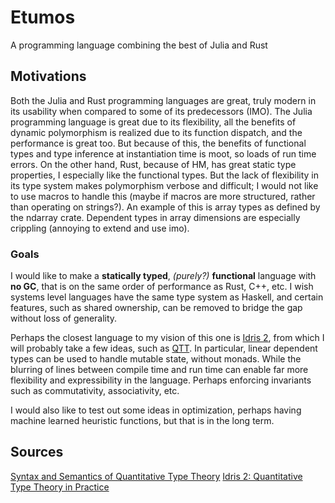 # Etumos
A programming language combining the best of Julia and Rust

## Motivations
Both the Julia and Rust programming languages are great, truly modern in its usability when compared to some of its predecessors (IMO). The Julia programming language is great due to its flexibility, all the benefits of dynamic polymorphism is realized due to its function dispatch, and the performance is great too. But because of this, the benefits of functional types and type inference at instantiation time is moot, so loads of run time errors. On the other hand, Rust, because of HM, has great static type properties, I especially like the functional types. But the lack of flexibility in its type system makes polymorphism verbose and difficult; I would not like to use macros to handle this (maybe if macros are more structured, rather than operating on strings?). An example of this is array types as defined by the ndarray crate. Dependent types in array dimensions are especially crippling (annoying to extend and use imo). 

### Goals
I would like to make a **statically typed**, *(purely?)* **functional** language with **no GC**, that is on the same order of performance as Rust, C++, etc. I wish systems level languages have the same type system as Haskell, and certain features, such as shared ownership, can be removed to bridge the gap without loss of generality.

Perhaps the closest language to my vision of this one is [Idris 2](https://github.com/idris-lang/Idris2), from which I will probably take a few ideas, such as [QTT](http://www.t-news.cn/Floc2018/FLoC2018-pages/proceedings_paper_665.pdf). In particular, linear dependent types can be used to handle mutable state, without monads. While the blurring of lines between compile time and run time can enable far more flexibility and expressibility in the language. Perhaps enforcing invariants such as commutativity, associativity, etc.

I would also like to test out some ideas in optimization, perhaps having machine learned heuristic functions, but that is in the long term.

## Sources
[Syntax and Semantics of Quantitative Type Theory](http://www.t-news.cn/Floc2018/FLoC2018-pages/proceedings_paper_665.pdf)
[Idris 2: Quantitative Type Theory in Practice](https://arxiv.org/pdf/2104.00480.pdf)